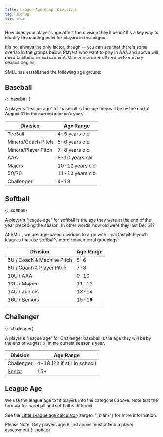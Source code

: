 ```yaml
---
title: League Age &amp; Divisions
tag: signup
toc: true
---
```


How does your player's age affect the division they'll be in?
It's a key way to identify the starting point for players in
the league.

It's not always the only factor, though -- you can see that
there's some overlap in the groups below.  Players who want
to play in AAA and above will need to attend an assessment.
One or more are offered before every season begins.

SMLL has established the following age groups:

## <span class="baseball">Baseball</span>
{: .baseball }

A player's "league age" for baseball is the age they will be by the end of August 31
in the current season's year.

| Division                | Age Range
|-------------------------|---------------------
| TeeBall                 | 4-5 years old
| Minors/Coach Pitch      | 5-6 years old
| Minors/Player Pitch     | 7-8 years old
| AAA                     | 8-10 years old
| Majors                  | 10-12 years old
| 50/70                   | 11-13 years old
| Challenger              | 4-18

## <span class="softball">Softball</span>
{: .softball}

A player's "league age" for softball is the age they were at the end of the 
year preceding the season. In other words, how old were they last Dec 31?

At SMLL, we use age-based divisions to align with local fastpitch youth leagues
that use softball's more conventional groupings:

| Division                  | Age Range
|---------------------------|---------------------
| 6U / Coach & Machine Pitch | 5-6
| 8U / Coach & Player Pitch  | 7-8
| 10U / AAA                 | 9-10
| 12U / Majors              | 11-12
| 14U / Juniors             | 13-14
| 16U / Seniors             | 15-16

## <span class="challenger">Challenger</span>
{: .challenger}

A player's "league age" for Challenger baseball is the age they will be by the end
of August 31 in the current season's year.

| Division                  | Age Range
|---------------------------|---------------------
| Challenger                | 4-18 (22 if still in school)
| [Senior](https://www.littleleague.org/play-little-league/challenger/senior-division/) | 15+

## League Age

We use the league age to fit players into the categories above. Note that the
formula for baseball and softball is different.

See the [Little League age calculator](https://www.littleleague.org/play-little-league/determine-league-age/){:target="_blank"}
for more information.

Please Note: Only players age 8 and above must attend a player assessment
{: .notice}

